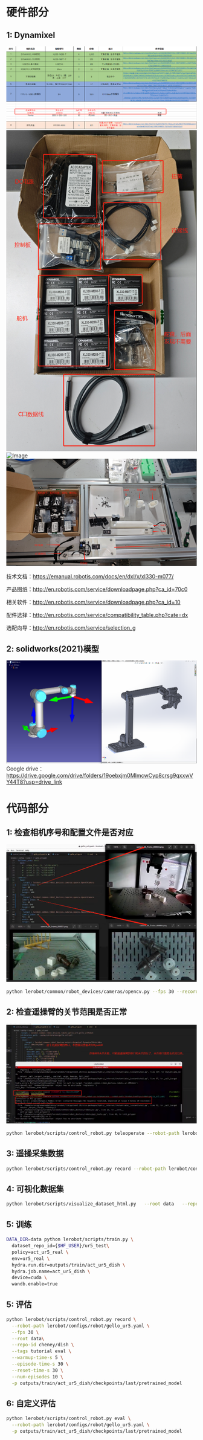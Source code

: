 # 硬件部分
## 1: Dynamixel
![Image](/image/1ur5List.png "Optional title")
![Image](/image/4material.png "Optional title")
![Image](/image/5Connectioninstructions.png "Optional title")
![Image](/image/6assemble.png "Optional title")

技术文档：https://emanual.robotis.com/docs/en/dxl/x/xl330-m077/

产品图纸：http://en.robotis.com/service/downloadpage.php?ca_id=70c0

相关软件：http://en.robotis.com/service/downloadpage.php?ca_id=10

配件选择：http://en.robotis.com/service/compatibility_table.php?cate=dx

选配向导：http://en.robotis.com/service/selection_g

## 2: solidworks(2021)模型
![Image](/image/3model.png "Optional title")
Google drive：https://drive.google.com/drive/folders/19oebxjm0MImcwCyp8crsg9qxxwVY44T8?usp=drive_link

# 代码部分
## 1: 检查相机序号和配置文件是否对应  
![Image](/image/9canInit.png "Optional title")
```bash
python lerobot/common/robot_devices/cameras/opencv.py --fps 30 --record-time-s 3
```
## 2: 检查遥操臂的关节范围是否正常 
![Image](/image/10usbInit.png "Optional title")
```bash
python lerobot/scripts/control_robot.py teleoperate --robot-path lerobot/configs/robot/gello_ur5.yaml 
```

## 3: 遥操采集数据
```bash
python lerobot/scripts/control_robot.py record --robot-path lerobot/configs/robot/gello_ur5.yaml --repo-id cheney/dish --num-episodes 50
```

## 4: 可视化数据集
```bash
python lerobot/scripts/visualize_dataset_html.py   --root data   --repo-id cheney/dish
```

## 5: 训练
```bash
DATA_DIR=data python lerobot/scripts/train.py \
  dataset_repo_id={$HF_USER}/ur5_test\
  policy=act_ur5_real \
  env=ur5_real \
  hydra.run.dir=outputs/train/act_ur5_dish \
  hydra.job.name=act_ur5_dish \
  device=cuda \
  wandb.enable=true 
```
## 5: 评估
```bash
python lerobot/scripts/control_robot.py record \
  --robot-path lerobot/configs/robot/gello_ur5.yaml \
  --fps 30 \
  --root data\
  --repo-id cheney/dish \
  --tags tutorial eval \
  --warmup-time-s 5 \
  --episode-time-s 30 \
  --reset-time-s 30 \
  --num-episodes 10 \
  -p outputs/train/act_ur5_dish/checkpoints/last/pretrained_model
```
## 6: 自定义评估
```bash
python lerobot/scripts/control_robot.py eval \
  --robot-path lerobot/configs/robot/gello_ur5.yaml \
  -p outputs/train/act_ur5_dish/checkpoints/last/pretrained_model
```
